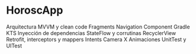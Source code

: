 # HoroscApp

Arquitectura MVVM y clean code
Fragments
Navigation Component
Gradle KTS
Inyección de dependencias
StateFlow y corrutinas
RecyclerView
Retrofit, interceptors y mappers
Intents
Camera X
Animaciones
UnitTest y UITest
